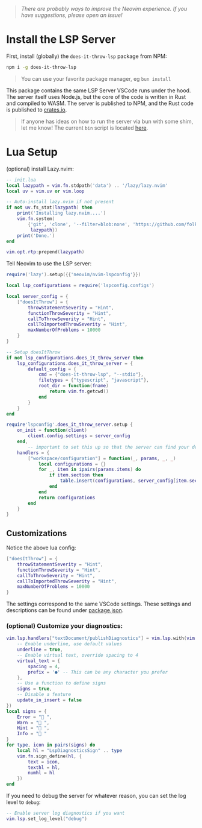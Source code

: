 > *There are probably ways to improve the Neovim experience. If you have suggestions, please open an issue!*

# Install the LSP Server 

First, install (globally) the `does-it-throw-lsp` package from NPM:
```bash
npm i -g does-it-throw-lsp
```

> You can use your favorite package manager, eg `bun install`

This package contains the same LSP Server VSCode runs under the hood. The server itself uses Node.js, but the core of the code is written in Rust and compiled to WASM. The server is published to NPM, and the Rust code is published to [crates.io](https://crates.io/crates/does-it-throw).

> If anyone has ideas on how to run the server via bun with some shim, let me know! The current `bin` script is located [here](https://github.com/michaelangeloio/does-it-throw/blob/main/server/bin/does-it-throw).

# Lua Setup

(optional) install Lazy.nvim:
```lua
-- init.lua
local lazypath = vim.fn.stdpath('data') .. '/lazy/lazy.nvim'
local uv = vim.uv or vim.loop

-- Auto-install lazy.nvim if not present
if not uv.fs_stat(lazypath) then
    print('Installing lazy.nvim....')
    vim.fn.system(
        {'git', 'clone', '--filter=blob:none', 'https://github.com/folke/lazy.nvim.git', '--branch=stable', -- latest stable release
         lazypath})
    print('Done.')
end

vim.opt.rtp:prepend(lazypath)
```

Tell Neovim to use the LSP server:
```lua
require('lazy').setup({{'neovim/nvim-lspconfig'}})

local lsp_configurations = require('lspconfig.configs')

local server_config = {
    ["doesItThrow"] = {
        throwStatementSeverity = "Hint",
        functionThrowSeverity = "Hint",
        callToThrowSeverity = "Hint",
        callToImportedThrowSeverity = "Hint",
        maxNumberOfProblems = 10000
    }
}

-- Setup doesItThrow
if not lsp_configurations.does_it_throw_server then
    lsp_configurations.does_it_throw_server = {
        default_config = {
            cmd = {"does-it-throw-lsp", "--stdio"},
            filetypes = {"typescript", "javascript"},
            root_dir = function(fname)
                return vim.fn.getcwd()
            end
        }
    }
end

require'lspconfig'.does_it_throw_server.setup {
    on_init = function(client)
        client.config.settings = server_config
    end,
		-- important to set this up so that the server can find your desired settings
    handlers = {
        ["workspace/configuration"] = function(_, params, _, _)
            local configurations = {}
            for _, item in ipairs(params.items) do
                if item.section then
                    table.insert(configurations, server_config[item.section])
                end
            end
            return configurations
        end
    }
}
```
## Customizations
Notice the above lua config:
```lua
["doesItThrow"] = {
    throwStatementSeverity = "Hint",
    functionThrowSeverity = "Hint",
    callToThrowSeverity = "Hint",
    callToImportedThrowSeverity = "Hint",
    maxNumberOfProblems = 10000
}
```
The settings correspond to the same VSCode settings. These settings and descriptions can be found under [package.json](https://github.com/michaelangeloio/does-it-throw/blob/main/package.json).



### (optional) Customize your diagnostics:
```lua
vim.lsp.handlers["textDocument/publishDiagnostics"] = vim.lsp.with(vim.lsp.diagnostic.on_publish_diagnostics, {
    -- Enable underline, use default values
    underline = true,
    -- Enable virtual text, override spacing to 4
    virtual_text = {
        spacing = 4,
        prefix = '●' -- This can be any character you prefer
    },
    -- Use a function to define signs
    signs = true,
    -- Disable a feature
    update_in_insert = false
})
local signs = {
    Error = " ",
    Warn = " ",
    Hint = " ",
    Info = " "
}
for type, icon in pairs(signs) do
    local hl = "LspDiagnosticsSign" .. type
    vim.fn.sign_define(hl, {
        text = icon,
        texthl = hl,
        numhl = hl
    })
end
```

If you need to debug the server for whatever reason, you can set the log level to `debug`:
```lua
-- Enable server log diagnostics if you want
vim.lsp.set_log_level("debug")
```